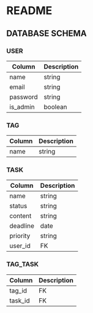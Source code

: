 # README

## DATABASE SCHEMA

### USER
| Column    | Description|
|-----------|------------|
| name      | string     |
| email     | string     |
| password  | string     |
| is_admin  | boolean    |

### TAG
| Column    | Description|
|-----------|------------|
| name      | string     |

### TASK
| Column    | Description|
|-----------|------------|
| name      | string     |
| status    | string     |
| content   | string     |
| deadline  | date       |
| priority  | string     |
| user_id   | FK         |

### TAG_TASK
| Column    | Description|
|-----------|------------|
| tag_id    | FK         |
| task_id   | FK         |




